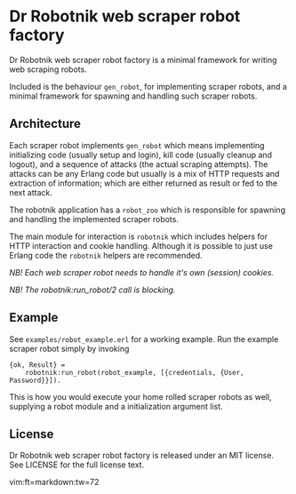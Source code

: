 # Dr Robotnik web scraper robot factory

Dr Robotnik web scraper robot factory is a minimal framework for writing
web scraping robots.

Included is the behaviour `gen_robot`, for implementing scraper robots,
and a minimal framework for spawning and handling such scraper robots.


## Architecture

Each scraper robot implements `gen_robot` which means implementing
initializing code (usually setup and login), kill code (usually cleanup
and logout), and a sequence of attacks (the actual scraping attempts).
The attacks can be any Erlang code but usually is a mix of HTTP requests
and extraction of information; which are either returned as result or
fed to the next attack.

The robotnik application has a `robot_zoo` which is responsible for
spawning and handling the implemented scraper robots.

The main module for interaction is `robotnik` which includes helpers for
HTTP interaction and cookie handling. Although it is possible to just
use Erlang code the `robotnik` helpers are recommended.

*NB! Each web scraper robot needs to handle it's own (session) cookies.*

*NB! The robotnik:run_robot/2 call is blocking.*


## Example

See `examples/robot_example.erl` for a working example. Run the example
scraper robot simply by invoking

    {ok, Result} =
        robotnik:run_robot(robot_example, [{credentials, {User, Password}}]).

This is how you would execute your home rolled scraper robots as well,
supplying a robot module and a initialization argument list.


## License

Dr Robotnik web scraper robot factory is released under an MIT license.
See LICENSE for the full license text.


  vim:ft=markdown:tw=72
